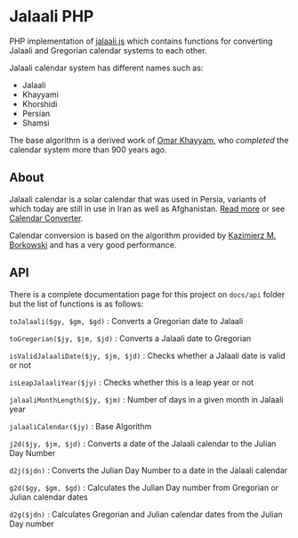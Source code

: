 Jalaali PHP
==========

PHP implementation of [jalaali.js](https://github.com/jalaali/jalaali-js) which contains functions for converting Jalaali and Gregorian calendar systems to each other.

Jalaali calendar system has different names such as:

- Jalaali
- Khayyami
- Khorshidi
- Persian
- Shamsi

The base algorithm is a derived work of [Omar Khayyam](https://en.wikipedia.org/wiki/Omar_Khayy%C3%A1m), who _completed_ the calendar system more than 900 years ago.

About
-----

Jalaali calendar is a solar calendar that was used in Persia, variants of which today are still in use in Iran as well as Afghanistan. [Read more](http://en.wikipedia.org/wiki/Jalali_calendar) or see [Calendar Converter](http://www.fourmilab.ch/documents/calendar/).

Calendar conversion is based on the algorithm provided by [Kazimierz M. Borkowski](http://www.astro.uni.torun.pl/~kb/Papers/EMP/PersianC-EMP.htm) and has a very good performance.

API
---

There is a complete documentation page for this project on `docs/api` folder but the list of functions is as follows:

`toJalaali($gy, $gm, $gd)` : Converts a Gregorian date to Jalaali

`toGregorian($jy, $jm, $jd)` : Converts a Jalaali date to Gregorian

`isValidJalaaliDate($jy, $jm, $jd)` : Checks whether a Jalaali date is valid or not

`isLeapJalaaliYear($jy)` : Checks whether this is a leap year or not

`jalaaliMonthLength($jy, $jm)` : Number of days in a given month in Jalaali year

`jalaaliCalendar($jy)` : Base Algorithm

`j2d($jy, $jm, $jd)` : Converts a date of the Jalaali calendar to the Julian Day Number

`d2j($jdn)` : Converts the Julian Day Number to a date in the Jalaali calendar

`g2d($gy, $gm, $gd)` : Calculates the Julian Day number from Gregorian or Julian calendar dates

`d2g($jdn)` : Calculates Gregorian and Julian calendar dates from the Julian Day number
